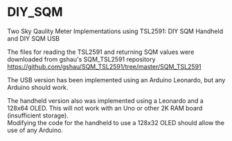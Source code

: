 # DIY_SQM
Two Sky Qaulity Meter Implementations using TSL2591:  DIY SQM Handheld and DIY SQM USB

The files for reading the TSL2591 and returning SQM values were downloaded from gshau's SQM_TSL2591 repository
https://github.com/gshau/SQM_TSL2591/tree/master/SQM_TSL2591

The USB version has been implemented using an Arduino Leonardo, but any Arduino should work.

The handheld version also was implemented using a Leonardo and a 128x64 OLED.  This will not work with an Uno or other 2K RAM board (insufficient storage).  
Modifying the code for the handheld to use a 128x32 OLED should allow the use of any Arduino.
